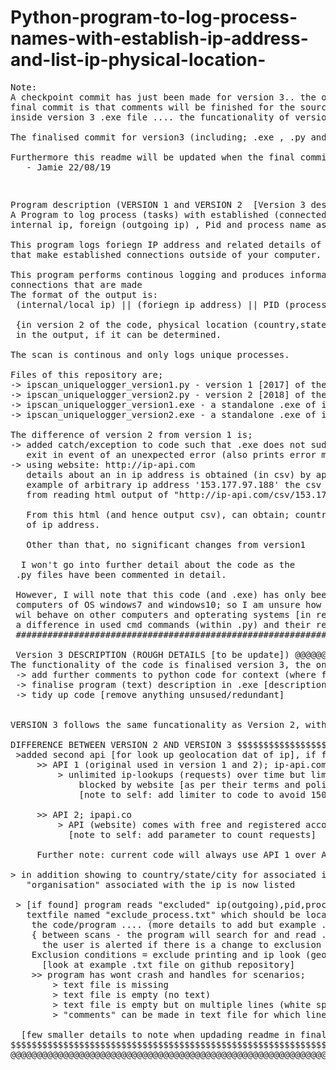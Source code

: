 # Python-program-to-log-process-names-with-establish-ip-address-and-list-ip-physical-location-
<pre>
Note: 
A checkpoint commit has just been made for version 3.. the only difference from the final commit in the
final commit is that comments will be finished for the source code (.py) and hence finalised program description
inside version 3 .exe file .... the funcationality of version 3 has been finalised as commited.

The finalised commit for version3 (including; .exe , .py and 'exclude_process.txt' file)

Furthermore this readme will be updated when the final commit is made.
   - Jamie 22/08/19
<pre />  
<pre>
Program description (VERSION 1 and VERSION 2  [Version 3 description (rough) at the end])#########################  
A Program to log process (tasks) with established (connected) outgoing ip address and list process;  
internal ip, foreign (outgoing ip) , Pid and process name as well as physical location related to outgoing ip address.    
  
This program logs foriegn IP address and related details of any running process-  
that make established connections outside of your computer. 
  
This program performs continous logging and produces information for new  
connections that are made                                            '
The format of the output is:  
 (internal/local ip) || (foriegn ip address) || PID (process ID) || related process  
   
 {in version 2 of the code, physical location (country,state and city name) is printed    
 in the output, if it can be determined.  
   
The scan is continous and only logs unique processes.    
  
Files of this repository are;  
-> ipscan_uniquelogger_version1.py - version 1 [2017] of the code  
-> ipscan_uniquelogger_version2.py - version 2 [2018] of the code  
-> ipscan_uniquelogger_version1.exe - a standalone .exe of ipscan_uniquelogger_version1.py (and related modules)  
-> ipscan_uniquelogger_version2.exe - a standalone .exe of ipscan_uniquelogger_version2.py (and related modules)  
  
The difference of version 2 from version 1 is;  
-> added catch/exception to code such that .exe does not suddenly  
   exit in event of an unexpected error (also prints error message)  
-> using website: http://ip-api.com  
   details about an in ip address is obtained (in csv) by applying, for  
   example of arbitrary ip address '153.177.97.188' the csv output is obtained  
   from reading html output of "http://ip-api.com/csv/153.177.97.188"  
     
   From this html (and hence output csv), can obtain; country/state/city  
   of ip address.  
     
   Other than that, no significant changes from version1  
     
  I won't go into further detail about the code as the  
 .py files have been commented in detail.  
   
 However, I will note that this code (and .exe) has only been tested on limited  
 computers of OS windows7 and windows10; so I am unsure how the code (and .exe)  
 wil behave on other computers and opterating systems [in regard to if there is  
 a difference in used cmd commands (within .py) and their related outputs].  
 ####################################################################################################################  

 Version 3 DESCRIPTION (ROUGH DETAILS [to be update]) @@@@@@@@@@@@@@@@@@@@@@@@@@@@@@@@@@@@@@@@@@@@@@@@@@@@@@@@@@@@@@@@@@@@@@@@
The functionality of the code is finalised version 3, the only major changes to be made for the final commit (post-checkpoint commit) is;
 -> add further comments to python code for context (where further contenxt is need or comments missing)
 -> finalise program (text) description in .exe [description is defined in source code (.py) by print functions]
 -> tidy up code [remove anything unsused/redundant]


VERSION 3 follows the same funcationality as Version 2, with the following differences to version 3:

DIFFERENCE BETWEEN VERSION 2 AND VERSION 3 $$$$$$$$$$$$$$$$$$$$$$$$$$$$$$$$$$$$$$$$$$$$$$$$$$$$$$$$$$$$$$$$$$$$$$$$$$$$$$$$$$$$
 >added second api [for look up geolocation dat of ip], if first original API times-out; (a check is made in the program)
     >> API 1 (original used in version 1 and 2); ip-api.com
         > unlimited ip-lookups (requests) over time but limited to 150 requests per minute otherwise your ip is temporarily 
             blocked by website [as per their terms and policies]; you can unblock your ip earlier by submitting to http://ip-api.com/docs/unban
             [note to self: add limiter to code to avoid 150 request in a minute (a very rare scenario)]
             
     >> API 2; ipapi.co
         > API (website) comes with free and registered accounts, free account is limited to 1000 lookups per day
           [note to self: add parameter to count requests]
           
     Further note: current code will always use API 1 over API 2, if available (when timeout-connect test is done).
             
> in addition showing to country/state/city for associated ip {obtained using [above API]} ... 
   "organisation" associated with the ip is now listed
   
 > [if found] program reads "excluded" ip(outgoing),pid,process_name from      
   textfile named "exclude_process.txt" which should be located (placed) in same directory as
    the code/program .... (more details to add but example .txt file found on github repository; helpful comments added in it)
    { between scans - the program will search for and read .txt (if found) and determine if new exclusion conditions are applied;
      the user is alerted if there is a change to exclusion conditions}
    Exclusion conditions = exclude printing and ip look (geo-loc data with API) for processes of particular process_name,PID,ip(outgoing)
      [look at example .txt file on github repository]
    >> program has wont crash and handles for scenarios;
        > text file is missing
        > text file is empty (no text)
        > text file is empty but on multiple lines (white spaces with no character) = handled as empty text file
        > "comments" can be made in text file for which lines are completely ignored as exclusion condition (if "##" appears anywhere in that line)

  [few smaller details to note when updading readme in final commit final commit]
$$$$$$$$$$$$$$$$$$$$$$$$$$$$$$$$$$$$$$$$$$$$$$$$$$$$$$$$$$$$$$$$$$$$$$$$$$$$$$$$$$$$$$$$$$$$$$$$$$$$$$$$$$$$$$$$$$$$
@@@@@@@@@@@@@@@@@@@@@@@@@@@@@@@@@@@@@@@@@@@@@@@@@@@@@@@@@@@@@@@@@@@@@@@@@@@@@@@@@@@@@@@@@@@@@@@@@@@@@@@@@@@@@@@@@@@@@@@@@@@@@@@@@@@@@@@
<pre />
